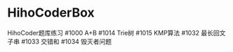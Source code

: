 # HihoCoderBox
HihoCoder题库练习
#1000   A+B 
#1014   Trie树
#1015   KMP算法
#1032	  最长回文子串
#1033   交错和
#1034	  毁灭者问题
